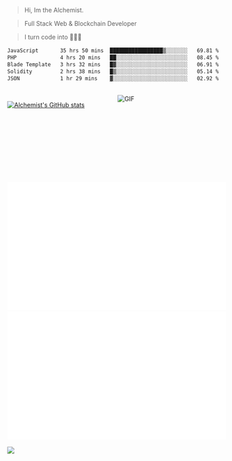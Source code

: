 > Hi, Im the Alchemist.

> Full Stack Web & Blockchain Developer

> I turn code into 💎💎💎

<!--START_SECTION:waka-->
```text
JavaScript       35 hrs 50 mins  █████████████████▒░░░░░░░   69.81 % 
PHP              4 hrs 20 mins   ██░░░░░░░░░░░░░░░░░░░░░░░   08.45 % 
Blade Template   3 hrs 32 mins   █▓░░░░░░░░░░░░░░░░░░░░░░░   06.91 % 
Solidity         2 hrs 38 mins   █▒░░░░░░░░░░░░░░░░░░░░░░░   05.14 % 
JSON             1 hr 29 mins    ▓░░░░░░░░░░░░░░░░░░░░░░░░   02.92 % 
```
<!--END_SECTION:waka-->


<br />

<img align="right" alt="GIF" src="https://user-images.githubusercontent.com/5355808/139111924-210cc6fa-9fb1-4dac-929d-6324a5836a92.gif" width="250" height="200" />

[![Alchemist's GitHub stats](https://github-readme-stats.vercel.app/api?username=DrMaxis&show_icons=true&theme=outrun&count_private=true)](#)

![](https://raw.githubusercontent.com/DrMaxis/github-stats-transparent/output/generated/overview.svg)
![](https://raw.githubusercontent.com/DrMaxis/github-stats-transparent/output/generated/languages.svg)

 
<a href="https://count.getloli.com/"><img src="https://count.getloli.com/get/@:maxis-the-alchemist?theme=rule34"></a>
<!-- https://count.getloli.com/get/@alchemist?theme=rule34 -->
<br>


